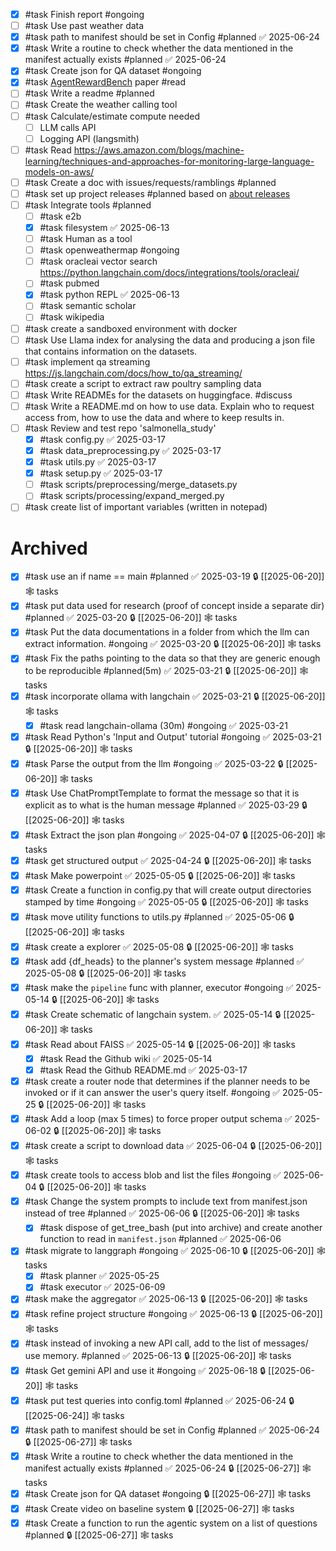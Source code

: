 
- [x] #task Finish report #ongoing
- [ ] #task Use past weather data
- [x] #task path to manifest should be set in Config #planned ✅ 2025-06-24
- [x] #task Write a routine to check whether the data mentioned in the manifest actually exists #planned ✅ 2025-06-24
- [x] #task Create json for QA dataset #ongoing
- [x] #task [AgentRewardBench](https://arxiv.org/pdf/2504.08942) paper #read
- [ ] #task Write a readme #planned
- [ ] #task Create the weather calling tool
- [ ] #task Calculate/estimate compute needed 
	- [ ] LLM calls API
	- [ ] Logging API (langsmith)
- [ ] #task Read https://aws.amazon.com/blogs/machine-learning/techniques-and-approaches-for-monitoring-large-language-models-on-aws/
- [ ] #task Create a doc with issues/requests/ramblings #planned
- [ ] #task set up project releases #planned based on [about releases](https://docs.github.com/en/repositories/releasing-projects-on-github/about-releases)
- [ ] #task Integrate tools #planned
	- [ ] #task e2b
	- [x] #task filesystem ✅ 2025-06-13
	- [ ] #task Human as a tool
	- [ ] #task openweathermap #ongoing
	- [ ] #task oracleai vector search https://python.langchain.com/docs/integrations/tools/oracleai/
	- [ ] #task pubmed
	- [x] #task python REPL ✅ 2025-06-13
	- [ ] #task semantic scholar
	- [ ] #task wikipedia
- [ ] #task create a sandboxed environment with docker
- [ ] #task Use Llama index for analysing the data and producing a json file that contains information on the datasets. 
- [ ] #task implement qa streaming https://js.langchain.com/docs/how_to/qa_streaming/
- [ ] #task create a script to extract raw poultry sampling data
- [ ] #task Write READMEs for the datasets on huggingface. #discuss
- [ ] #task Write a README.md on how to use data. Explain who to request access from, how to use the data and where to keep results in.
- [ ] #task Review and test repo 'salmonella_study'
	- [x] #task config.py ✅ 2025-03-17
	- [x] #task data_preprocessing.py ✅ 2025-03-17
	- [x] #task utils.py ✅ 2025-03-17
	- [x] #task setup.py ✅ 2025-03-17
	- [ ] #task scripts/preprocessing/merge_datasets.py
	- [ ] #task scripts/processing/expand_merged.py
- [ ] #task create list of important variables (written in notepad)

# Archived

- [x] #task use an if name == main #planned ✅ 2025-03-19 🔒 [[2025-06-20]] 🕸️ tasks
- [x] #task put data used for research (proof of concept inside a separate dir) #planned ✅ 2025-03-20 🔒 [[2025-06-20]] 🕸️ tasks
- [x] #task Put the data documentations in a folder from which the llm can extract information. #ongoing ✅ 2025-03-20 🔒 [[2025-06-20]] 🕸️ tasks
- [x] #task Fix the paths pointing to the data so that they are generic enough to be reproducible #planned(5m) ✅ 2025-03-21 🔒 [[2025-06-20]] 🕸️ tasks
- [x] #task incorporate ollama with langchain ✅ 2025-03-21 🔒 [[2025-06-20]] 🕸️ tasks
	- [x] #task read langchain-ollama (30m) #ongoing ✅ 2025-03-21
- [x] #task Read Python's 'Input and Output' tutorial #ongoing ✅ 2025-03-21 🔒 [[2025-06-20]] 🕸️ tasks
- [x] #task Parse the output from the llm #ongoing ✅ 2025-03-22 🔒 [[2025-06-20]] 🕸️ tasks
- [x] #task Use ChatPromptTemplate to format the message so that it is explicit as to what is the human message #planned ✅ 2025-03-29 🔒 [[2025-06-20]] 🕸️ tasks
- [x] #task Extract the json plan #ongoing ✅ 2025-04-07 🔒 [[2025-06-20]] 🕸️ tasks
- [x] #task get structured output ✅ 2025-04-24 🔒 [[2025-06-20]] 🕸️ tasks
- [x] #task Make powerpoint ✅ 2025-05-05 🔒 [[2025-06-20]] 🕸️ tasks
- [x] #task Create a function in config.py that will create output directories stamped by time #ongoing ✅ 2025-05-05 🔒 [[2025-06-20]] 🕸️ tasks
- [x] #task move utility functions to utils.py #planned ✅ 2025-05-06 🔒 [[2025-06-20]] 🕸️ tasks
- [x] #task create a explorer ✅ 2025-05-08 🔒 [[2025-06-20]] 🕸️ tasks
- [x] #task add {df_heads} to the planner's system message #planned ✅ 2025-05-08 🔒 [[2025-06-20]] 🕸️ tasks
- [x] #task make the `pipeline` func with planner, executor #ongoing ✅ 2025-05-14 🔒 [[2025-06-20]] 🕸️ tasks
- [x] #task Create schematic of langchain system. ✅ 2025-05-14 🔒 [[2025-06-20]] 🕸️ tasks
- [x] #task Read about FAISS ✅ 2025-05-14 🔒 [[2025-06-20]] 🕸️ tasks
	- [x] #task Read the Github wiki ✅ 2025-05-14
	- [x] #task Read the Github README.md ✅ 2025-03-17
- [x] #task create a router node that determines if the planner needs to be invoked or if it can answer the user's query itself. #ongoing ✅ 2025-05-25 🔒 [[2025-06-20]] 🕸️ tasks
- [x] #task Add a loop (max 5 times) to force proper output schema ✅ 2025-06-02 🔒 [[2025-06-20]] 🕸️ tasks
- [x] #task create a script to download data ✅ 2025-06-04 🔒 [[2025-06-20]] 🕸️ tasks
- [x] #task create tools to access blob and list the files #ongoing ✅ 2025-06-04 🔒 [[2025-06-20]] 🕸️ tasks
- [x] #task Change the system prompts to include text from manifest.json instead of tree #planned ✅ 2025-06-06 🔒 [[2025-06-20]] 🕸️ tasks
	- [x] #task dispose of get_tree_bash (put into archive) and create another function to read in `manifest.json` #planned ✅ 2025-06-06
- [x] #task migrate to langgraph #ongoing ✅ 2025-06-10 🔒 [[2025-06-20]] 🕸️ tasks
	- [x] #task planner ✅ 2025-05-25
	- [x] #task executor ✅ 2025-06-09
- [x] #task make the aggregator ✅ 2025-06-13 🔒 [[2025-06-20]] 🕸️ tasks
- [x] #task refine project structure #ongoing ✅ 2025-06-13 🔒 [[2025-06-20]] 🕸️ tasks
- [x] #task instead of invoking a new API call, add to the list of messages/ use memory. #planned ✅ 2025-06-13 🔒 [[2025-06-20]] 🕸️ tasks
- [x] #task Get gemini API and use it #ongoing ✅ 2025-06-18 🔒 [[2025-06-20]] 🕸️ tasks
- [x] #task put test queries into config.toml #planned ✅ 2025-06-24 🔒 [[2025-06-24]] 🕸️ tasks
- [x] #task path to manifest should be set in Config #planned ✅ 2025-06-24 🔒 [[2025-06-27]] 🕸️ tasks
- [x] #task Write a routine to check whether the data mentioned in the manifest actually exists #planned ✅ 2025-06-24 🔒 [[2025-06-27]] 🕸️ tasks
- [x] #task Create json for QA dataset #ongoing 🔒 [[2025-06-27]] 🕸️ tasks
- [x] #task Create video on baseline system 🔒 [[2025-06-27]] 🕸️ tasks
- [x] #task Create a function to run the agentic system on a list of questions #planned 🔒 [[2025-06-27]] 🕸️ tasks
